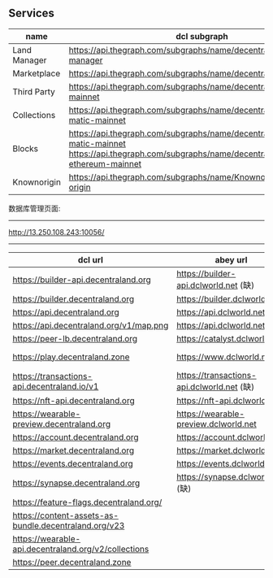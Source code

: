 ## Services


|name | dcl subgraph | abey subgraph |  Description |
|--------|---------|------------| ------------|
| Land Manager | https://api.thegraph.com/subgraphs/name/decentraland/land-manager| https://graph.abey.link/subgraphs/name/abeyworld/land-manager/graphql| | |
| Marketplace | https://api.thegraph.com/subgraphs/name/decentraland/marketplace | https://graph.abey.link/subgraphs/name/abeyworld/marketplace |  |  |
| Third Party | https://api.thegraph.com/subgraphs/name/decentraland/tpr-matic-mainnet | https://graph.abey.link/subgraphs/name/abeyworld/tpr-mainnet| | |
| Collections | https://api.thegraph.com/subgraphs/name/decentraland/collections-matic-mainnet |https://graph.abey.link/subgraphs/name/abeyworld/collections-mainnet/graphql | | |
| Blocks | https://api.thegraph.com/subgraphs/name/decentraland/blocks-matic-mainnet https://api.thegraph.com/subgraphs/name/decentraland/blocks-ethereum-mainnet |https://graph.abey.link/subgraphs/name/blocks | | |
| Knownorigin | https://api.thegraph.com/subgraphs/name/Knownorigin/known-origin | | | |


数据库管理页面:

--------------------------------------------------------------

http://13.250.108.243:10056/

--------------------------------------------------------------



|dcl url | abey url| http | github |  Description |
|--------|---------|------------|------------| ------------|
| https://builder-api.decentraland.org|https://builder-api.dclworld.net (缺) | http://13.250.108.243:10050/v1 http://13.250.108.243:10051/   前端| | | |
| https://builder.decentraland.org|https://builder.dclworld.net | | | | |
| https://api.decentraland.org |https://api.dclworld.net  |http://54.255.202.209:10010 | | | |
| https://api.decentraland.org/v1/map.png | https://api.dclworld.net | http://54.255.202.209:10010/v1/map.png | | | |
| https://peer-lb.decentraland.org | https://catalyst.dclworld.net | http://52.77.247.112 | | | |
| https://play.decentraland.zone | https://www.dclworld.net | http://54.251.139.147:10020/ http://54.251.139.147:8080/ kernel | | | |
| https://transactions-api.decentraland.io/v1 | https://transactions-api.dclworld.net (缺) | http://54.255.202.209:10011 | | | |
| https://nft-api.decentraland.org |https://nft-api.dclworld.net | http://54.255.202.209:10012 | https://github.com/decentraland/nft-server | | |
| https://wearable-preview.decentraland.org  |https://wearable-preview.dclworld.net| http://54.255.202.209:10013 | https://github.com/decentraland/wearable-preview | | |
| https://account.decentraland.org  | https://account.dclworld.net | http://54.255.202.209:10020 | | | |
| https://market.decentraland.org | https://market.dclworld.net | http://54.255.202.209:10021 | | | |
| https://events.decentraland.org | https://events.dclworld.net | http://54.251.139.147:10030 | | | |
| https://synapse.decentraland.org  | https://synapse.dclworld.net (缺) | http://54.251.139.147:10040/_matrix/static | | | |
| https://feature-flags.decentraland.org/ | |  | | | |
| https://content-assets-as-bundle.decentraland.org/v23 | |  | | | |
| https://wearable-api.decentraland.org/v2/collections | |  | | | |
| https://peer.decentraland.zone  | |  | | | |






